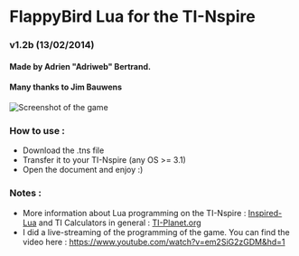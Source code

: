 # FlappyBird Lua for the TI-Nspire
### v1.2b (13/02/2014)
#### Made by Adrien "Adriweb" Bertrand.
#### Many thanks to Jim Bauwens

![Screenshot of the game](http://i.imgur.com/YWeRcfh.png)

### How to use :
- Download the .tns file
- Transfer it to your TI-Nspire (any OS >= 3.1)
- Open the document and enjoy :)

### Notes :
- More information about Lua programming on the TI-Nspire : [Inspired-Lua](http://www.inspired-lua.org) and TI Calculators in general : [TI-Planet.org](http://tiplanet.org)
- I did a live-streaming of the programming of the game. You can find the video here : https://www.youtube.com/watch?v=em2SiG2zGDM&hd=1
